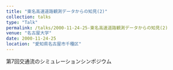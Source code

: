 ```yaml
---
title: "東名高速道路観測データからの知見(2)"
collection: talks
type: "Talk"
permalink: /talks/2000-11-24-25-東名高速道路観測データからの知見(2)
venue: "名古屋大学"
date: 2000-11-24-25
location: "愛知県名古屋市千種区"
---
```


第7回交通流のシミュレーションシンポジウム 
